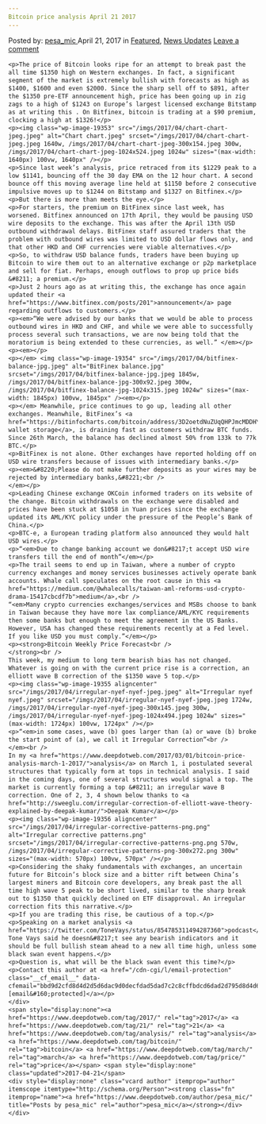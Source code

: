 ```yaml
---
Bitcoin price analysis April 21 2017
---
```

<article class="post-listing post-19352 post type-post status-publish format-standard has-post-thumbnail hentry  tag-3676 tag-1966 tag-analysis tag-bitcoin tag-march tag-price">
    <div class="post-inner">
        <span>Posted by: <a href="https://www.deepdotweb.com/author/pesa_mic/" title="">pesa_mic </a></span>
    <span>April 21, 2017</span>
    <span>in <a href="https://www.deepdotweb.com/category/deepdot-news/" rel="category tag">Featured</a>, <a href="https://www.deepdotweb.com/category/news-updates/" rel="category tag">News Updates</a></span>
    <span><a href="https://www.deepdotweb.com/2017/04/21/bitcoin-price-analysis-march-21-2017/#respond">Leave a comment</a></span>
    </p>
    <div class="clear"></div>
    
    <p>The price of Bitcoin looks ripe for an attempt to break past the all time $1350 high on Western exchanges. In fact, a significant segment of the market is extremely bullish with forecasts as high as $1400, $1600 and even $2000. Since the sharp sell off to $891, after the $1350 pre-ETF announcement high, price has been going up in zig zags to a high of $1243 on Europe’s largest licensed exchange Bitstamp as at writing this . On Bitfinex, bitcoin is trading at a $90 premium, clocking a high at $1326!</p>
    <p><img class="wp-image-19353" src="/imgs/2017/04/chart-chart-jpeg.jpeg" alt="Chart chart.jpeg" srcset="/imgs/2017/04/chart-chart-jpeg.jpeg 1640w, /imgs/2017/04/chart-chart-jpeg-300x154.jpeg 300w, /imgs/2017/04/chart-chart-jpeg-1024x524.jpeg 1024w" sizes="(max-width: 1640px) 100vw, 1640px" /></p>
    <p>Since last week’s analysis, price retraced from its $1229 peak to a low $1141, bouncing off the 30 day EMA on the 12 hour chart. A second bounce off this moving average line held at $1150 before 2 consecutive impulsive moves up to $1244 on Bitstamp and $1327 on Bitfinex.</p>
    <p>But there is more than meets the eye.</p>
    <p>For starters, the premium on BitFinex since last week, has worsened. Bitfinex announced on 17th April, they would be pausing USD wire deposits to the exchange. This was after the April 13th USD outbound withdrawal delays. BitFinex staff assured traders that the problem with outbound wires was limited to USD dollar flows only, and that other HKD and CHF currencies were viable alternatives.</p>
    <p>So, to withdraw USD balance funds, traders have been buying up Bitcoin to wire them out to an alternative exchange or p2p marketplace and sell for fiat. Perhaps, enough outflows to prop up price bids &#8211; a premium.</p>
    <p>Just 2 hours ago as at writing this, the exchange has once again updated their <a href="https://www.bitfinex.com/posts/201">announcement</a> page regarding outflows to customers.</p>
    <p><em>“We were advised by our banks that we would be able to process outbound wires in HKD and CHF, and while we were able to successfully process several such transactions, we are now being told that the moratorium is being extended to these currencies, as well.” </em></p>
    <p><em></p>
    <p></em> <img class="wp-image-19354" src="/imgs/2017/04/bitfinex-balance-jpg.jpeg" alt="BitFinex balance.jpg" srcset="/imgs/2017/04/bitfinex-balance-jpg.jpeg 1845w, /imgs/2017/04/bitfinex-balance-jpg-300x92.jpeg 300w, /imgs/2017/04/bitfinex-balance-jpg-1024x315.jpeg 1024w" sizes="(max-width: 1845px) 100vw, 1845px" /><em></p>
    <p></em> Meanwhile, price continues to go up, leading all other exchanges. Meanwhile, BitFinex’s <a href="https://bitinfocharts.com/bitcoin/address/3D2oetdNuZUqQHPJmcMDDHYoqkyNVsFk9r">cold wallet storage</a>, is draining fast as customers withdraw BTC funds. Since 26th March, the balance has declined almost 50% from 133k to 77k BTC.</p>
    <p>BitFinex is not alone. Other exchanges have reported holding off on USD wire transfers because of issues with intermediary banks.</p>
    <p><em>&#8220;Please do not make further deposits as your wires may be rejected by intermediary banks,&#8221;<br />
    </em></p>
    <p>Leading Chinese exchange OKCoin informed traders on its website of the change. Bitcoin withdrawals on the exchange were disabled and prices have been stuck at $1058 in Yuan prices since the exchange updated its AML/KYC policy under the pressure of the People’s Bank of China.</p>
    <p>BTC-e, a European trading platform also announced they would halt USD wires.</p>
    <p>“<em>Due to change banking account we don&#8217;t accept USD wire transfers till the end of month”</em></p>
    <p>The trail seems to end up in Taiwan, where a number of crypto currency exchanges and money services businesses actively operate bank accounts. Whale call speculates on the root cause in this <a href="https://medium.com/@whalecalls/taiwan-aml-reforms-usd-crypto-drama-15417cbcdf7b">medium</a>,<br />
    “<em>Many crypto currencies exchanges/services and MSBs choose to bank in Taiwan because they have more lax compliance/AML/KYC requirements then some banks but enough to meet the agreement in the US Banks. However, USA has changed these requirements recently at a Fed level. If you like USD you must comply.”</em></p>
    <p><strong>Bitcoin Weekly Price Forecast<br />
    </strong><br />
    This week, my medium to long term bearish bias has not changed. Whatever is going on with the current price rise is a correction, an elliott wave B correction of the $1350 wave 5 top.</p>
    <p><img class="wp-image-19355 aligncenter" src="/imgs/2017/04/irregular-nyef-nyef-jpeg.jpeg" alt="Irregular nyef nyef.jpeg" srcset="/imgs/2017/04/irregular-nyef-nyef-jpeg.jpeg 1724w, /imgs/2017/04/irregular-nyef-nyef-jpeg-300x145.jpeg 300w, /imgs/2017/04/irregular-nyef-nyef-jpeg-1024x494.jpeg 1024w" sizes="(max-width: 1724px) 100vw, 1724px" /></p>
    <p>“<em>in some cases, wave (b) goes larger than (a) or wave (b) broke the start point of (a), we call it Irregular Correction”<br />
    </em><br />
    In my <a href="https://www.deepdotweb.com/2017/03/01/bitcoin-price-analysis-march-1-2017/">analysis</a> on March 1, i postulated several structures that typically form at tops in technical analysis. I said in the coming days, one of several structures would signal a top. The market is currently forming a top &#8211; an irregular wave B correction. One of 2, 3, 4 shown below thanks to <a href="http://sweeglu.com/irregular-correction-of-elliott-wave-theory-explained-by-deepak-kumar/">Deepak Kumar</a></p>
    <p><img class="wp-image-19356 aligncenter" src="/imgs/2017/04/irregular-corrective-patterns-png.png" alt="Irregular corrective patterns.png" srcset="/imgs/2017/04/irregular-corrective-patterns-png.png 570w, /imgs/2017/04/irregular-corrective-patterns-png-300x272.png 300w" sizes="(max-width: 570px) 100vw, 570px" /></p>
    <p>Considering the shaky fundamentals with exchanges, an uncertain future for Bitcoin’s block size and a bitter rift between China’s largest miners and Bitcoin core developers, any break past the all time high wave 5 peak to be short lived, similar to the sharp break out to $1350 that quickly declined on ETF disapproval. An irregular correction fits this narrative.</p>
    <p>If you are trading this rise, be cautious of a top.</p>
    <p>Speaking on a market analysis <a href="https://twitter.com/ToneVays/status/854785311494287360">podcast</a>, Tone Vays said he doesn&#8217;t see any bearish indicators and it should be full bullish steam ahead to a new all time high, unless some black swan event happens.</p>
    <p>Question is, what will be the black swan event this time?</p>
    <p>Contact this author at <a href="/cdn-cgi/l/email-protection" class="__cf_email__" data-cfemail="bbd9d2cfd8d4d2d5d6dac9d0decfdad5dad7c2c8cffbdcd6dad2d795d8d4d6">[email&#160;protected]</a></p>
    </div>
    <span style="display:none"><a href="https://www.deepdotweb.com/tag/2017/" rel="tag">2017</a> <a href="https://www.deepdotweb.com/tag/21/" rel="tag">21</a> <a href="https://www.deepdotweb.com/tag/analysis/" rel="tag">analysis</a> <a href="https://www.deepdotweb.com/tag/bitcoin/" rel="tag">bitcoin</a> <a href="https://www.deepdotweb.com/tag/march/" rel="tag">march</a> <a href="https://www.deepdotweb.com/tag/price/" rel="tag">price</a></span> <span style="display:none" class="updated">2017-04-21</span>
    <div style="display:none" class="vcard author" itemprop="author" itemscope itemtype="http://schema.org/Person"><strong class="fn" itemprop="name"><a href="https://www.deepdotweb.com/author/pesa_mic/" title="Posts by pesa_mic" rel="author">pesa_mic</a></strong></div>
    </div>
</article>

